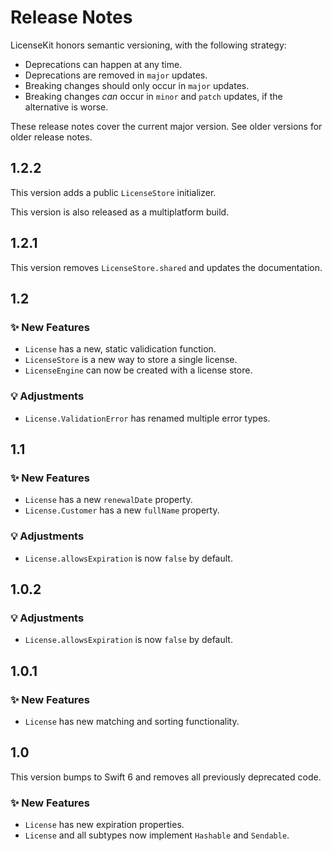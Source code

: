 # Release Notes

LicenseKit honors semantic versioning, with the following strategy:

* Deprecations can happen at any time.
* Deprecations are removed in `major` updates.
* Breaking changes should only occur in `major` updates.
* Breaking changes *can* occur in `minor` and `patch` updates, if the alternative is worse.

These release notes cover the current major version. See older versions for older release notes.



## 1.2.2

This version adds a public `LicenseStore` initializer.

This version is also released as a multiplatform build. 



## 1.2.1

This version removes `LicenseStore.shared` and updates the documentation.



## 1.2

### ✨ New Features

* `License` has a new, static validication function.
* `LicenseStore` is a new way to store a single license.
* `LicenseEngine` can now be created with a license store.

### 💡 Adjustments

* `License.ValidationError` has renamed multiple error types.
 


## 1.1

### ✨ New Features

* `License` has a new `renewalDate` property.
* `License.Customer` has a new `fullName` property.

### 💡 Adjustments

* `License.allowsExpiration` is now `false` by default.
 


## 1.0.2

### 💡 Adjustments

* `License.allowsExpiration` is now `false` by default.
 


## 1.0.1

### ✨ New Features

* `License` has new matching and sorting functionality.
 


## 1.0

This version bumps to Swift 6 and removes all previously deprecated code.

### ✨ New Features

* `License` has new expiration properties.
* `License` and all subtypes now implement `Hashable` and `Sendable`.

